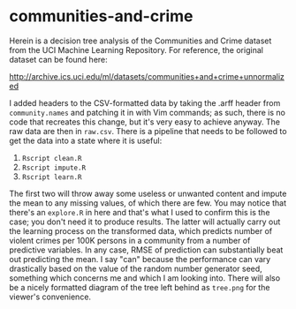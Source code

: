 # communities-and-crime
Herein is a decision tree analysis of the Communities and Crime dataset from
the UCI Machine Learning Repository. For reference, the original dataset can be
found here:

http://archive.ics.uci.edu/ml/datasets/communities+and+crime+unnormalized

I added headers to the CSV-formatted data by taking the .arff header from
`community.names` and patching it in with Vim commands; as such, there is no
code that recreates this change, but it's very easy to achieve anyway. The
raw data are then in `raw.csv`. There is a pipeline that needs to be followed
to get the data into a state where it is useful:

1. `Rscript clean.R`
2. `Rscript impute.R`
3. `Rscript learn.R`

The first two will throw away some useless or unwanted content and impute the
mean to any missing values, of which there are few. You may notice that there's
an `explore.R` in here and that's what I used to confirm this is the case; you
don't need it to produce results. The latter will actually carry out the
learning process on the transformed data, which predicts number of violent
crimes per 100K persons in a community from a number of predictive variables.
In any case, RMSE of prediction can substantially beat out predicting the mean.
I say "can" because the performance can vary drastically based on the value of
the random number generator seed, something which concerns me and which I am
looking into.  There will also be a nicely formatted diagram of the tree left
behind as `tree.png` for the viewer's convenience.
